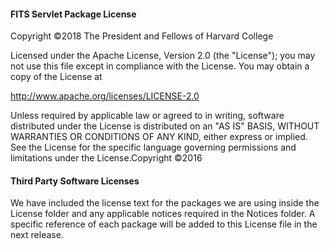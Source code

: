 #### FITS Servlet Package License
Copyright ©2018 The President and Fellows of Harvard College

Licensed under the Apache License, Version 2.0 (the "License"); you may not use this file except in compliance with the License. You may obtain a copy of the License at

http://www.apache.org/licenses/LICENSE-2.0

Unless required by applicable law or agreed to in writing, software distributed under the License is distributed on an "AS IS" BASIS, WITHOUT WARRANTIES OR CONDITIONS OF ANY KIND, either express or implied. See the License for the specific language governing permissions and limitations under the License.Copyright ©2016

#### Third Party Software Licenses
We have included the license text for the packages we are using inside the License folder and any applicable notices required in the Notices folder.  A specific reference of each package will be added to this License file in the next release. 
